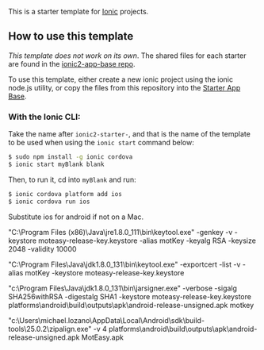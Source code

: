 This is a starter template for [Ionic](http://ionicframework.com/docs/) projects.

## How to use this template

*This template does not work on its own*. The shared files for each starter are found in the [ionic2-app-base repo](https://github.com/ionic-team/ionic2-app-base).

To use this template, either create a new ionic project using the ionic node.js utility, or copy the files from this repository into the [Starter App Base](https://github.com/ionic-team/ionic2-app-base).

### With the Ionic CLI:

Take the name after `ionic2-starter-`, and that is the name of the template to be used when using the `ionic start` command below:

```bash
$ sudo npm install -g ionic cordova
$ ionic start myBlank blank
```

Then, to run it, cd into `myBlank` and run:

```bash
$ ionic cordova platform add ios
$ ionic cordova run ios
```

Substitute ios for android if not on a Mac.


"C:\Program Files (x86)\Java\jre1.8.0_111\bin\keytool.exe" -genkey -v -keystore moteasy-release-key.keystore -alias motKey -keyalg RSA -keysize 2048 -validity 10000

"C:\Program Files\Java\jdk1.8.0_131\bin\keytool.exe" -exportcert -list -v -alias motKey -keystore moteasy-release-key.keystore 

"c:\\Program Files\Java\jdk1.8.0_131\bin\jarsigner.exe" -verbose -sigalg SHA256withRSA -digestalg SHA1 -keystore moteasy-release-key.keystore platforms\android\build\outputs\apk\android-release-unsigned.apk motkey

"c:\\Users\michael.lozano\AppData\Local\Android\sdk\build-tools\25.0.2\zipalign.exe" -v 4 platforms\android\build\outputs\apk\android-release-unsigned.apk MotEasy.apk
